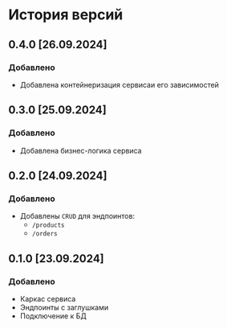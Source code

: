# История версий

## 0.4.0 [26.09.2024]
### Добавлено
- Добавлена контейнеризация сервисаи его зависимостей

## 0.3.0 [25.09.2024]
### Добавлено
- Добавлена бизнес-логика сервиса

## 0.2.0 [24.09.2024]
### Добавлено
- Добавлены `CRUD` для эндпоинтов:
  - `/products`
  - `/orders`

## 0.1.0 [23.09.2024]
### Добавлено
- Каркас сервиса
- Эндпоинты с заглушками
- Подключение к БД
